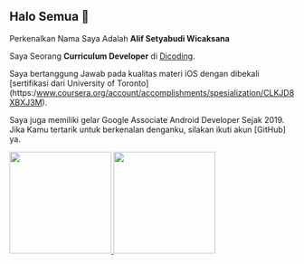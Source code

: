 ## Halo Semua 👋

Perkenalkan Nama Saya Adalah **Alif Setyabudi Wicaksana**

Saya Seorang **Curriculum Developer** di [Dicoding](https://www.dicoding.com/).

Saya bertanggung Jawab pada kualitas materi iOS dengan dibekali [sertifikasi dari University of Toronto]
(https:/www.coursera.org/account/accomplishments/spesialization/CLKJD8XBXJ3M).

Saya juga memiliki gelar Google Associate Android Developer Sejak 2019.  
Jika Kamu tertarik untuk berkenalan denganku, silakan ikuti akun [GitHub] ya.  

<p align="left">
  <a href="https://github.com/AlifSetyehbudyy">
    <img height="180em" src="https://github-readme-stats-eight-theta.vercel.app/api?username=AlifSetyehbudyy&show_icon=true&theme=algolia&include_all_commits=true&count_private=true"/>
     <img height="180em" src="https://github-readme-stats-eight-theta.vercel.app/api/top-langs/?username=AlifSetyehbudyy&layout=compact&theme=algolia"/>
  </a>
</p>
